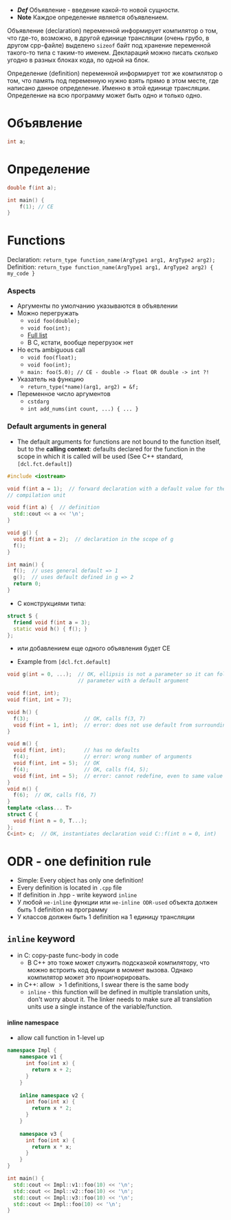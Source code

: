 - _**Def**_ Объявление - введение какой-то новой сущности.
- **Note** Каждое определение является объявлением.

Объявление (declaration) переменной информирует компилятор о том, что где-то, возможно, в другой единице трансляции (очень грубо, в другом cpp-файле) выделено `sizeof` байт под хранение переменной такого-то типа с таким-то именем. Деклараций можно писать сколько угодно в разных блоках кода, по одной на блок.

Определение (definition) переменной информирует тот же компилятор о том, что память под переменную нужно взять прямо в этом месте, где написано данное определение. Именно в этой единице трансляции. Определение на всю программу может быть одно и только одно.
# Объявление
```cpp
int a;
```

# Определение
```cpp
double f(int a);

int main() {
	f(1); // CE
}
```

# Functions
Declaration: `return_type function_name(ArgType1 arg1, ArgType2 arg2);`
Definition: `return_type function_name(ArgType1 arg1, ArgType2 arg2) { my_code }`
### Aspects
- Аргументы по умолчанию указываются в объявлении
- Можно перегружать
	- `void foo(double);`
	- `void foo(int);`
	- [Full list](https://en.cppreference.com/w/cpp/language/overload_resolution)
	- В C, кстати, вообще перегрузок нет
- Но есть ambiguous call
	- `void foo(float);`
	- `void foo(int);`
	- `main: foo(5.0); // CE - double -> float OR double -> int ?!`
- Указатель на функцию
	- `return_type(*name)(arg1, arg2) = &f;`
- Переменное число аргументов
	- `cstdarg`
	- `int add_nums(int count, ...) { ... }`

### Default arguments in general
- The default arguments for functions are not bound to the function itself, but to the **calling context**: defaults declared for the function in the scope in which it is called will be used (See C++ standard, `[dcl.fct.default]`) 

```cpp
#include <iostream>

void f(int a = 1);  // forward declaration with a default value for the
// compilation unit

void f(int a) {  // definition
  std::cout << a << '\n';
}

void g() {
  void f(int a = 2);  // declaration in the scope of g
  f();
}

int main() {
  f();  // uses general default => 1
  g();  // uses default defined in g => 2
  return 0;
}
```

- С конструкциями типа:
```cpp
struct S {
  friend void f(int a = 3);
  static void h() { f(); }
};
```
- или добавлением еще одного объявления будет CE

- Example from `[dcl.fct.default]`
```cpp
void g(int = 0, ...);  // OK, ellipsis is not a parameter so it can follow a
                       // parameter with a default argument

void f(int, int);
void f(int, int = 7);

void h() {
  f(3);                  // OK, calls f(3, 7)
  void f(int = 1, int);  // error: does not use default from surrounding scope
}

void m() {
  void f(int, int);      // has no defaults
  f(4);                  // error: wrong number of arguments
  void f(int, int = 5);  // OK
  f(4);                  // OK, calls f(4, 5);
  void f(int, int = 5);  // error: cannot redefine, even to same value
}
void n() {
  f(6);  // OK, calls f(6, 7)
}
template <class... T>
struct C {
  void f(int n = 0, T...);
};
C<int> c;  // OK, instantiates declaration void C::f(int n = 0, int)
```

# ODR - one definition rule

- Simple: Every object has only one definition!
- Every definition is located in `.cpp` file
- If definition in .hpp - write keyword `inline`
- У любой `не-inline` функции или `не-inline ODR-used` объекта должен быть 1 definition на программу
- У классов должен быть 1 definition на 1 единицу трансляции

## `inline` keyword

- in C: copy-paste func-body in code
	- В C++ это тоже может служить подсказкой компилятору, что можно встроить код функции в момент вызова. Однако компилятор может это проигнорировать.
- in C++: allow $>1$ definitions, I swear there is the same body
	- `inline` - this function will be defined in multiple translation units, don't worry about it. The linker needs to make sure all translation units use a single instance of the variable/function.

#### inline namespace
- allow call function in 1-level up
```cpp
namespace Impl {
	namespace v1 {
	  int foo(int x) {
	    return x + 2;
	  }
	}
	
	inline namespace v2 {
	  int foo(int x) {
	    return x * 2;
	  }
	}
	
	namespace v3 {
	  int foo(int x) {
	    return x * x;
	  }
	}
}

int main() {
  std::cout << Impl::v1::foo(10) << '\n';
  std::cout << Impl::v2::foo(10) << '\n';
  std::cout << Impl::v3::foo(10) << '\n';
  std::cout << Impl::foo(10) << '\n';
}
```
